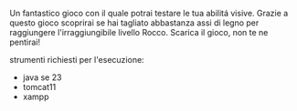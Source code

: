Un fantastico gioco con il quale potrai testare le tua abilitá visive.
Grazie a questo gioco scoprirai se hai tagliato abbastanza assi di legno per raggiungere l'irraggiungibile livello Rocco.
Scarica il gioco, non te ne pentirai!


strumenti richiesti per l'esecuzione:
- java se 23
- tomcat11
- xampp
